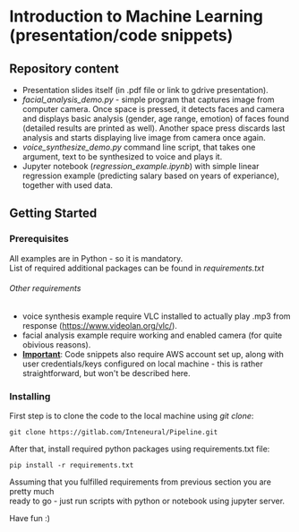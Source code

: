 # Introduction to Machine Learning (presentation/code snippets)

## Repository content

- Presentation slides itself (in .pdf file or link to gdrive presentation).
- <i>facial_analysis_demo.py</i> - simple program that captures image from
computer camera. Once space is pressed, it detects faces and camera and displays
basic analysis (gender, age range, emotion) of faces found
(detailed results are printed as well). Another space press discards
last analysis and starts displaying live image from camera once again.
- <i>voice_synthesize_demo.py</i> command line script, that takes one
argument, text to be synthesized to voice and plays it.
- Jupyter notebook (<i>regression_example.ipynb</i>) with simple linear
 regression example (predicting salary based on years of experiance), together with used data.

## Getting Started

### Prerequisites

All examples are in Python - so it is mandatory. <br/>
List of required additional packages can be found in <i>requirements.txt</i>

###### Other requirements
- voice synthesis example require VLC installed to actually play .mp3
from response (https://www.videolan.org/vlc/).
- facial analysis example require working and enabled camera (for quite obivious reasons).
- <b><u>Important</u></b>: Code snippets also require AWS account set up,
along with user credentials/keys configured on local machine - this is
rather straightforward, but won't be described here.

### Installing

First step is to clone the code to the local machine using *git clone*:

```
git clone https://gitlab.com/Inteneural/Pipeline.git
```

After that, install required python packages using requirements.txt file:
```
pip install -r requirements.txt
```

Assuming that you fulfilled requirements from previous section you are
pretty much <br/>ready to go - just run scripts with python or notebook using
jupyter server.

Have fun :)